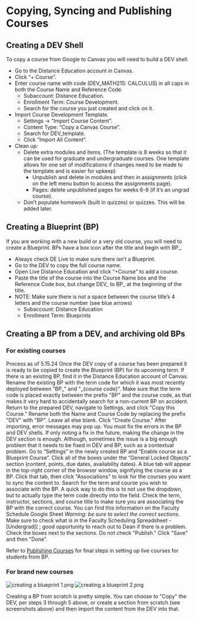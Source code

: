 # Copying, Syncing and Publishing Courses

## Creating a DEV Shell
To copy a course from Google to Canvas you will need to build a DEV shell.
- Go to the Distance Education account in Canvas.
- Click “+ Course”.
- Enter course name with code (DEV_MATH215: CALCULUS) in all caps in both the Course Name and Reference Code.
  - Subaccount: Distance Education. 
  - Enrollment Term: Course Development.
  - Search for the course you just created and click on it.
- Import Course Development Template.
  - Settings -> “Import Course Content”.
  - Content Type: “Copy a Canvas Course”.
  - Search for DEV_template.
  - Click “Import All Content”.
- Clean up:
  - Delete extra modules and items. (The template is 8 weeks so that it can be used for graduate and undergraduate courses. One template allows for one set of modifications if changes need to be made to the template and is easier for upkeep)
    - Unpublish and delete in modules and then in assignments (click on the left menu button to access the assignments page).
    - Pages: delete unpublished pages for weeks 6-8 (if it’s an ungrad course).
  - Don’t populate homework (built in quizzes) or quizzes. This will be added later.
## Creating a Blueprint (BP)
If you are working with a new build or a very old course, you will need to create a Blueprint. BPs have a box icon after the title and begin with BP_.
- Always check DE Live to make sure there isn’t a Blueprint.
- Go to the DEV to copy the full course name.
- Open Live Distance Education and click “+Course” to add a course.
- Paste the title of the course into the Course Name box and the Reference Code box, but change DEV_ to BP_ at the beginning of the title. 
- NOTE: Make sure there is not a space between the course title’s 4 letters and the course number (see blue arrows)
  - Subaccount: Distance Education
  - Enrollment Term: Blueprints

## Creating a BP from a DEV, and archiving old BPs

### For existing courses
<note>Process as of 5.15.24</note>
Once the DEV copy of a course has been prepared it is ready to be copied to create the Blueprint (BP) for its upcoming term.
<procedure default-state="collapsed">
<step>If there is an existing BP, find it in the Distance Education account of Canvas.</step>
<step>Rename the existing BP with the term code for which it was most recently deployed between "BP_" and "_{course code}". <warning>Make sure that the term code is placed exactly between the prefix "BP" and the course code, as that makes it very hard to accidentally search for a non-current BP on accident.</warning></step>
<step>Return to the prepared DEV, navigate to Settings, and click "Copy this Course."</step>
<step>Rename both the Name and Course Code by replacing the prefix "DEV" with "BP". Leave all else blank. </step>
<step>Click "Create Course."</step>
<step>After importing, error messages may pop up. You must fix the errors in the BP and DEV shells. If only noting a fix in the future, making the change in the DEV section is enough. Although, sometimes the issue is a big enough problem that it needs to be fixed in DEV and BP, such as a contextual problem.</step>
<step>Go to “Settings” in the newly created BP and “Enable course as a Blueprint Course”.</step>
<step>Click all of the boxes under the “General Locked Objects” section (content, points, due dates, availability dates).</step>
<step>A blue tab will appear in the top-right corner of the browser window, signifying the course as a BP. Click that tab, then click "Associations" to look for the courses you want to sync the content to.</step>
<step>Search for the term and course you wish to associate with the BP. <note>A quick way to do this is to not use the dropdown, but to actually type the term code directly into the field. </note></step>
<step>Check the term, instructor, sections, and course title to make sure you are associating the BP with the correct course. You can find this information on the Faculty Schedule Google Sheet *Warning: be sure to select the correct sections.*</step>
<step>Make sure to check what is in the Faculty Scheduling Spreadsheet - [Undergrad]( ; good opportunity to reach out to Dean if there is a problem.</step>
<step>Check the boxes next to the sections. Do not check "Publish."</step>
<step>Click "Save" and then "Done".</step>
</procedure>
<p>Refer to <a href="Publishing-Courses.md">Publishing Courses</a> for final steps in setting up live courses for students from BP. </p>

### For brand new courses
![creating a blueprint 1.png](creating_a_blueprint_1.png)
![creating a blueprint 2.png](creating_a_blueprint_2.png)
<p>Creating a BP from scratch is pretty simple. You can choose to "Copy" the DEV, per steps 3 through 5 above, or create a section from scratch (see screenshots above) and then import the content from the DEV into that.</p>